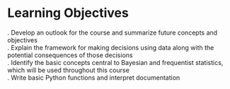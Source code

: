 # Learning Objectives
. Develop an outlook for the course and summarize future concepts and objectives<br>
. Explain the framework for making decisions using data along with the potential consequences of those decisions<br>
. Identify the basic concepts central to Bayesian and frequentist statistics, which will be used throughout this course<br>
. Write basic Python functions and interpret documentation<br>
